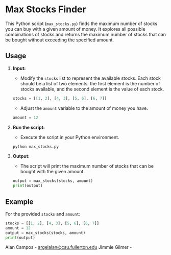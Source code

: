 # Max Stocks Finder

This Python script (`max_stocks.py`) finds the maximum number of stocks you can buy with a given amount of money. It explores all possible combinations of stocks and returns the maximum number of stocks that can be bought without exceeding the specified amount.

## Usage

1. **Input:**
    - Modify the `stocks` list to represent the available stocks. Each stock should be a list of two elements: the first element is the number of stocks available, and the second element is the value of each stock.
    ```python
    stocks = [[1, 2], [4, 3], [5, 6], [6, 7]]
    ```

    - Adjust the `amount` variable to the amount of money you have.
    ```python
    amount = 12
    ```

2. **Run the script:**
    - Execute the script in your Python environment.
    ```bash
    python max_stocks.py
    ```

3. **Output:**
    - The script will print the maximum number of stocks that can be bought with the given amount.
    ```python
    output = max_stocks(stocks, amount)
    print(output)
    ```

## Example

For the provided `stocks` and `amount`:
```python
stocks = [[1, 2], [4, 3], [5, 6], [6, 7]]
amount = 12
output = max_stocks(stocks, amount)
print(output)
```

Alan Campos - argelalan@csu.fullerton.edu
Jimmie Gilmer - 
